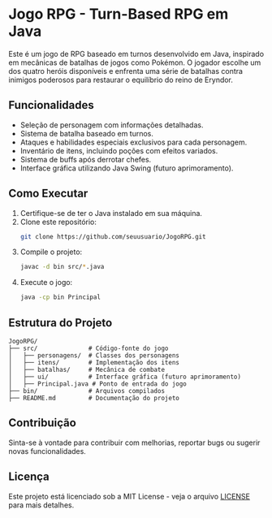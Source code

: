 # Jogo RPG - Turn-Based RPG em Java

Este é um jogo de RPG baseado em turnos desenvolvido em Java, inspirado em mecânicas de batalhas de jogos como Pokémon. O jogador escolhe um dos quatro heróis disponíveis e enfrenta uma série de batalhas contra inimigos poderosos para restaurar o equilíbrio do reino de Eryndor.

## Funcionalidades
- Seleção de personagem com informações detalhadas.
- Sistema de batalha baseado em turnos.
- Ataques e habilidades especiais exclusivos para cada personagem.
- Inventário de itens, incluindo poções com efeitos variados.
- Sistema de buffs após derrotar chefes.
- Interface gráfica utilizando Java Swing (futuro aprimoramento).

## Como Executar
1. Certifique-se de ter o Java instalado em sua máquina.
2. Clone este repositório:
   ```sh
   git clone https://github.com/seuusuario/JogoRPG.git
   ```
3. Compile o projeto:
   ```sh
   javac -d bin src/*.java
   ```
4. Execute o jogo:
   ```sh
   java -cp bin Principal
   ```

## Estrutura do Projeto
```
JogoRPG/
├── src/              # Código-fonte do jogo
│   ├── personagens/  # Classes dos personagens
│   ├── itens/        # Implementação dos itens
│   ├── batalhas/     # Mecânica de combate
│   ├── ui/           # Interface gráfica (futuro aprimoramento)
│   ├── Principal.java # Ponto de entrada do jogo
├── bin/              # Arquivos compilados
├── README.md         # Documentação do projeto
```

## Contribuição
Sinta-se à vontade para contribuir com melhorias, reportar bugs ou sugerir novas funcionalidades.

## Licença
Este projeto está licenciado sob a MIT License - veja o arquivo [LICENSE](LICENSE) para mais detalhes.
